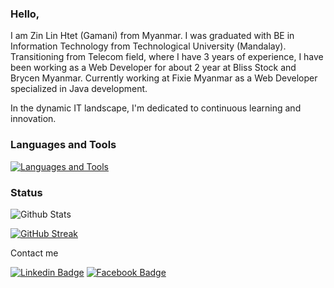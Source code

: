 <h3>Hello, </h3>

I am Zin Lin Htet (Gamani) from Myanmar. I was graduated with BE in Information Technology from Technological University (Mandalay). Transitioning from Telecom field, where I have 3 years of experience, I have been working as a Web Developer for about 2 year at Bliss Stock and Brycen Myanmar. Currently working at Fixie Myanmar as a Web Developer specialized in Java development.

In the dynamic IT landscape, I'm dedicated to continuous learning and innovation.

### Languages and Tools

[![Languages and Tools](https://skillicons.dev/icons?i=bootstrap,tailwind,javascript,vuejs,react,angular,php,laravel,java,mysql,git,github,gitlab,vscode,eclipse)](https://skillicons.dev)

### Status

![Github Stats](https://github-readme-stats.vercel.app/api?username=mrzinlinhtet)

[![GitHub Streak](https://github-readme-streak-stats.herokuapp.com/?user=mrzinlinhtet)](https://git.io/streak-stats)

Contact me

[![Linkedin Badge](https://img.shields.io/badge/Linkedin-E4405F?style=for-the-badge&logo=linkedin&logoColor=white)](https://www.linkedin.com/in/zinlinhtet) 
[![Facebook Badge](https://img.shields.io/badge/Facebook-1877F2?style=for-the-badge&logo=facebook&logoColor=white)](https://www.facebook.com/mrzinlinhtet) 
